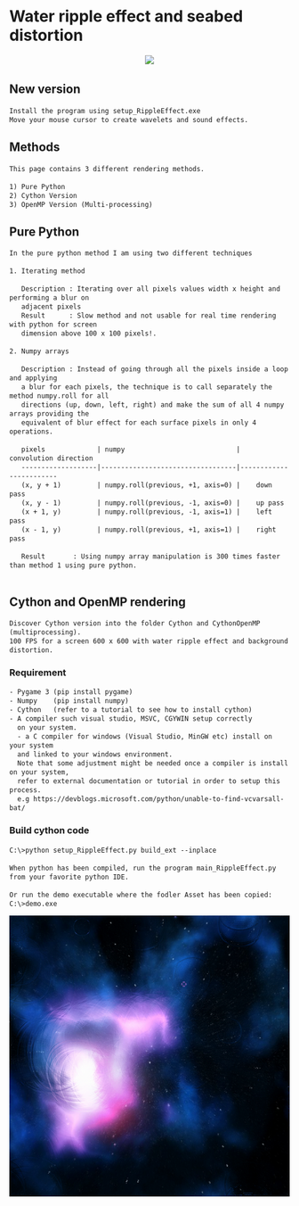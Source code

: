# Water ripple effect and seabed distortion

<p align="center">
    <img src="https://github.com/yoyoberenguer/Water-Ripple-Effect/blob/master/ripples.gif?raw=true">
</p>

## New version
```
Install the program using setup_RippleEffect.exe
Move your mouse cursor to create wavelets and sound effects.
```

## Methods
```
This page contains 3 different rendering methods.

1) Pure Python 
2) Cython Version 
3) OpenMP Version (Multi-processing)
```

## Pure Python 
```
In the pure python method I am using two different techniques

1. Iterating method 

   Description : Iterating over all pixels values width x height and performing a blur on 
   adjacent pixels  
   Result      : Slow method and not usable for real time rendering with python for screen 
   dimension above 100 x 100 pixels!.

2. Numpy arrays

   Description : Instead of going through all the pixels inside a loop and applying 
   a blur for each pixels, the technique is to call separately the method numpy.roll for all 
   directions (up, down, left, right) and make the sum of all 4 numpy arrays providing the
   equivalent of blur effect for each surface pixels in only 4 operations. 
   
   pixels             | numpy                            |   convolution direction 
   -------------------|----------------------------------|------------------------
   (x, y + 1)         | numpy.roll(previous, +1, axis=0) |    down pass
   (x, y - 1)         | numpy.roll(previous, -1, axis=0) |    up pass
   (x + 1, y)         | numpy.roll(previous, -1, axis=1) |    left pass
   (x - 1, y)         | numpy.roll(previous, +1, axis=1) |    right pass

   Result       : Using numpy array manipulation is 300 times faster than method 1 using pure python.
   
```

## Cython and OpenMP rendering     

```
Discover Cython version into the folder Cython and CythonOpenMP (multiprocessing).
100 FPS for a screen 600 x 600 with water ripple effect and background distortion.
```

   ### Requirement 

   ```
   - Pygame 3 (pip install pygame)
   - Numpy    (pip install numpy)
   - Cython   (refer to a tutorial to see how to install cython)
   - A compiler such visual studio, MSVC, CGYWIN setup correctly
     on your system.
     - a C compiler for windows (Visual Studio, MinGW etc) install on your system 
     and linked to your windows environment.
     Note that some adjustment might be needed once a compiler is install on your system, 
     refer to external documentation or tutorial in order to setup this process.
     e.g https://devblogs.microsoft.com/python/unable-to-find-vcvarsall-bat/

   ```
   ### Build cython code
   ```
   C:\>python setup_RippleEffect.py build_ext --inplace

   When python has been compiled, run the program main_RippleEffect.py from your favorite python IDE.

   Or run the demo executable where the fodler Asset has been copied:
   C:\>demo.exe
   ```

![alt text](https://github.com/yoyoberenguer/Water-Ripple-Effect/blob/master/sc3.png) 
